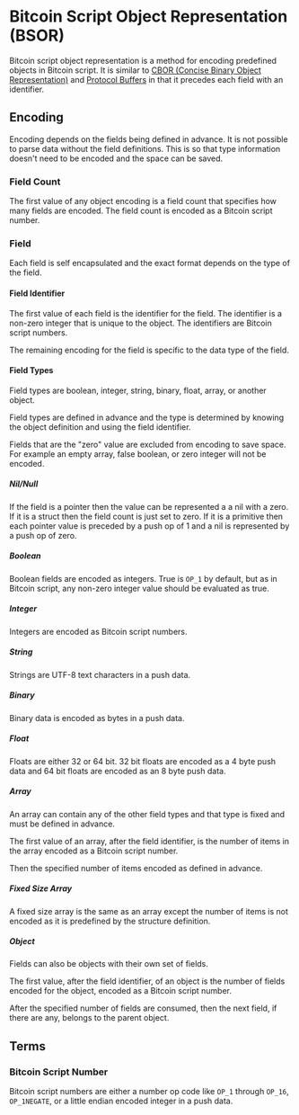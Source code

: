 # Bitcoin Script Object Representation (BSOR)

Bitcoin script object representation is a method for encoding predefined objects in Bitcoin script. It is similar to [CBOR (Concise Binary Object Representation)](https://cbor.io/) and [Protocol Buffers](https://developers.google.com/protocol-buffers) in that it precedes each field with an identifier.


## Encoding

Encoding depends on the fields being defined in advance. It is not possible to parse data without the field definitions. This is so that type information doesn't need to be encoded and the space can be saved.

### Field Count

The first value of any object encoding is a field count that specifies how many fields are encoded. The field count is encoded as a Bitcoin script number.

### Field

Each field is self encapsulated and the exact format depends on the type of the field.

#### Field Identifier

The first value of each field is the identifier for the field. The identifier is a non-zero integer that is unique to the object. The identifiers are Bitcoin script numbers.

The remaining encoding for the field is specific to the data type of the field.

#### Field Types

Field types are boolean, integer, string, binary, float, array, or another object.

Field types are defined in advance and the type is determined by knowing the object definition and using the field identifier.

Fields that are the "zero" value are excluded from encoding to save space. For example an empty array, false boolean, or zero integer will not be encoded.

##### Nil/Null

If the field is a pointer then the value can be represented a a nil with a zero. If it is a struct then the field count is just set to zero. If it is a primitive then each pointer value is preceded by a push op of 1 and a nil is represented by a push op of zero.

##### Boolean

Boolean fields are encoded as integers. True is `OP_1` by default, but as in Bitcoin script, any non-zero integer value should be evaluated as true.

##### Integer

Integers are encoded as Bitcoin script numbers.

##### String

Strings are UTF-8 text characters in a push data.

##### Binary

Binary data is encoded as bytes in a push data.

##### Float

Floats are either 32 or 64 bit. 32 bit floats are encoded as a 4 byte push data and 64 bit floats are encoded as an 8 byte push data.

##### Array

An array can contain any of the other field types and that type is fixed and must be defined in advance.

The first value of an array, after the field identifier, is the number of items in the array encoded as a Bitcoin script number.

Then the specified number of items encoded as defined in advance.

##### Fixed Size Array

A fixed size array is the same as an array except the number of items is not encoded as it is predefined by the structure definition.

##### Object

Fields can also be objects with their own set of fields.

The first value, after the field identifier, of an object is the number of fields encoded for the object, encoded as a Bitcoin script number.

After the specified number of fields are consumed, then the next field, if there are any, belongs to the parent object.

## Terms

### Bitcoin Script Number

Bitcoin script numbers are either a number op code like `OP_1` through `OP_16`, `OP_1NEGATE`, or a little endian encoded integer in a push data.
